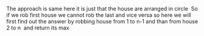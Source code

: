 The approach is same here it is just that the house are arranged in circle
​
So if we rob first house we cannot rob the last and vice versa so here we will first find out the answer by robbing house from 1 to n-1 and than from house 2 to n
​
and return its max